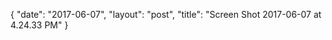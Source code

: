 {
   "date": "2017-06-07",
   "layout": "post",
   "title": "Screen Shot 2017-06-07 at 4.24.33 PM"
}

